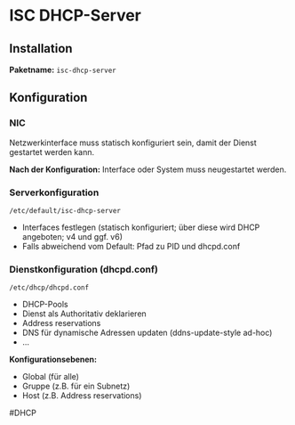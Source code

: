 # ISC DHCP-Server

## Installation
**Paketname:** `isc-dhcp-server`


## Konfiguration
### NIC
Netzwerkinterface muss statisch konfiguriert sein, damit der Dienst gestartet werden kann. 

**Nach der Konfiguration:** Interface oder System muss neugestartet werden. 

### Serverkonfiguration
`/etc/default/isc-dhcp-server`

- Interfaces festlegen (statisch konfiguriert; über diese wird DHCP angeboten; v4 und ggf. v6)
- Falls abweichend vom Default: Pfad zu PID und dhcpd.conf


### Dienstkonfiguration (dhcpd.conf)
`/etc/dhcp/dhcpd.conf`

- DHCP-Pools
- Dienst als Authoritativ deklarieren
- Address reservations
- DNS für dynamische Adressen updaten (ddns-update-style ad-hoc)
- ...

**Konfigurationsebenen:**
- Global (für alle)
- Gruppe (z.B. für ein Subnetz)
- Host (z.B. Address reservations)


#DHCP 